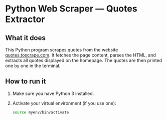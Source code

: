 # Python Web Scraper — Quotes Extractor

## What it does

This Python program scrapes quotes from the website [quotes.toscrape.com](https://quotes.toscrape.com/). It fetches the page content, parses the HTML, and extracts all quotes displayed on the homepage. The quotes are then printed one by one in the terminal.

## How to run it

1. Make sure you have Python 3 installed.

2. Activate your virtual environment (if you use one):
   ```bash
   source myenv/bin/activate

